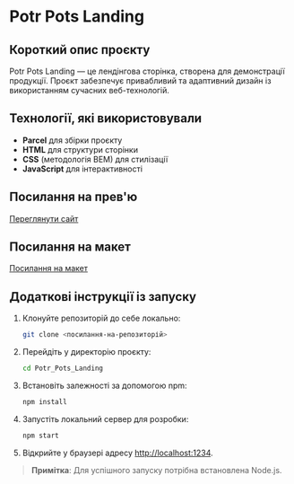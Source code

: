 # Potr Pots Landing

## Короткий опис проєкту

Potr Pots Landing — це лендінгова сторінка, створена для демонстрації продукції. Проєкт забезпечує привабливий та адаптивний дизайн із використанням сучасних веб-технологій.

## Технології, які використовували

- **Parcel** для збірки проєкту
- **HTML** для структури сторінки
- **CSS** (методологія BEM) для стилізації
- **JavaScript** для інтерактивності

## Посилання на прев'ю

[Переглянути сайт](https://denys209818.github.io/Potr_Pots_Landing/)

## Посилання на макет

[Посилання на макет](https://www.figma.com/file/50zgLU65Mcd3MisFHMfLfx/POTR-POTS_FE-students?node-id=1760%3A281)

## Додаткові інструкції із запуску

1. Клонуйте репозиторій до себе локально:
   ```bash
   git clone <посилання-на-репозиторій>
   ```
2. Перейдіть у директорію проєкту:
   ```bash
   cd Potr_Pots_Landing
   ```
3. Встановіть залежності за допомогою npm:
   ```bash
   npm install
   ```
4. Запустіть локальний сервер для розробки:
   ```bash
   npm start
   ```
5. Відкрийте у браузері адресу [http://localhost:1234](http://localhost:3000).

> **Примітка**: Для успішного запуску потрібна встановлена Node.js.

